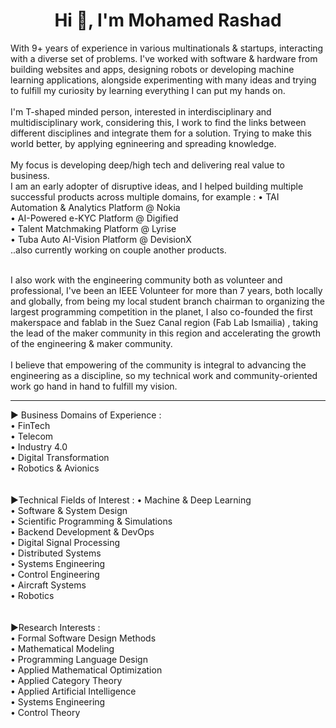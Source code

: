<h1 align="center">Hi 👋, I'm Mohamed Rashad</h1>
            With 9+ years of experience in various multinationals & startups, interacting with a diverse set of problems. I've worked with software & hardware from building websites and apps, designing robots or developing machine learning applications, alongside experimenting with many ideas and trying to fulfill my curiosity by learning everything I can put my hands on.
            <br/> <br/>
I'm T-shaped minded person, interested in interdisciplinary and multidisciplinary work, considering this, I work to find the links between different disciplines and integrate them for a solution. Trying to make this world better, by applying egnineering and spreading knowledge.
            <br/> <br/>
My focus is developing deep/high tech and delivering real value to business.
            <br/>
I am an early adopter of disruptive ideas, and I helped building multiple successful products across multiple domains, for example :
            • TAI Automation & Analytics Platform @ Nokia  <br/>
            • AI-Powered e-KYC Platform @ Digified <br/>
            • Talent Matchmaking Platform @ Lyrise <br/>
            • Tuba Auto AI-Vision Platform @ DevisionX <br/>
            ..also currently working on couple another products.     
<br/><br/>
            
I also work with the engineering community both as volunteer and professional, I've been an IEEE Volunteer for more than 7 years, both locally and globally, from being my local student branch chairman to organizing the largest programming competition in the planet, I also co-founded the first makerspace and fablab in the Suez Canal region (Fab Lab Ismailia) , taking the lead of the maker community in this region and accelerating the growth of the engineering & maker community.
            <br/> <br/>
I believe that empowering of the community is integral to advancing the engineering as a discipline, so my technical work and community-oriented work go hand in hand to fulfill my vision.


---

► Business Domains of Experience :<br/>
• FinTech <br/>
• Telecom<br/>
• Industry 4.0<br/>
• Digital Transformation <br/>
• Robotics & Avionics <br/>
<br/><br/>
►Technical Fields of Interest :
• Machine & Deep Learning <br/>
• Software & System Design <br/>
• Scientific Programming & Simulations <br/>
• Backend Development & DevOps <br/>
• Digital Signal Processing <br/>
• Distributed Systems <br/>
• Systems Engineering <br/>
• Control Engineering <br/>
• Aircraft Systems  <br/>
• Robotics <br/>
<br/><br/>
►Research Interests :<br/>
• Formal Software Design Methods<br/>
• Mathematical Modeling<br/>
• Programming Language Design<br/>
• Applied Mathematical Optimization<br/>
• Applied Category Theory<br/>
• Applied Artificial Intelligence<br/>
• Systems Engineering<br/>
• Control Theory<br/>

 
